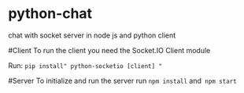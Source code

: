 # python-chat
chat with socket server in node js and python client

#Client
To run the client you need the Socket.IO Client module

Run: `pip install" python-socketio [client] "`

#Server
To initialize and run the server run `npm install` and` npm start`

